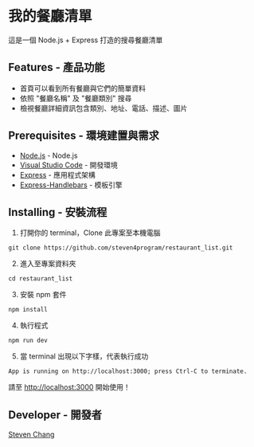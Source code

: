 # 我的餐廳清單

這是一個 Node.js + Express 打造的搜尋餐廳清單

## Features - 產品功能

- 首頁可以看到所有餐廳與它們的簡單資料
- 依照 "餐廳名稱" 及 "餐廳類別" 搜尋
- 檢視餐廳詳細資訊包含類別、地址、電話、描述、圖片

## Prerequisites - 環境建置與需求

- [Node.js](https://nodejs.org/en/) - Node.js
- [Visual Studio Code](https://visualstudio.microsoft.com/zh-hant/) - 開發環境
- [Express](https://github.com/Eason0in/Restaurant-CRUD) - 應用程式架構
- [Express-Handlebars](https://www.npmjs.com/package/express-handlebars) - 模板引擎

## Installing - 安裝流程

1. 打開你的 terminal，Clone 此專案至本機電腦

```
git clone https://github.com/steven4program/restaurant_list.git
```

2. 進入至專案資料夾

```
cd restaurant_list
```

3. 安裝 npm 套件

```
npm install
```

4. 執行程式

```
npm run dev
```

5. 當 terminal 出現以下字樣，代表執行成功

```
App is running on http://localhost:3000; press Ctrl-C to terminate.
```

請至 [http://localhost:3000](http://localhost:3000) 開始使用！

## Developer - 開發者

[Steven Chang](https://github.com/steven4program)
